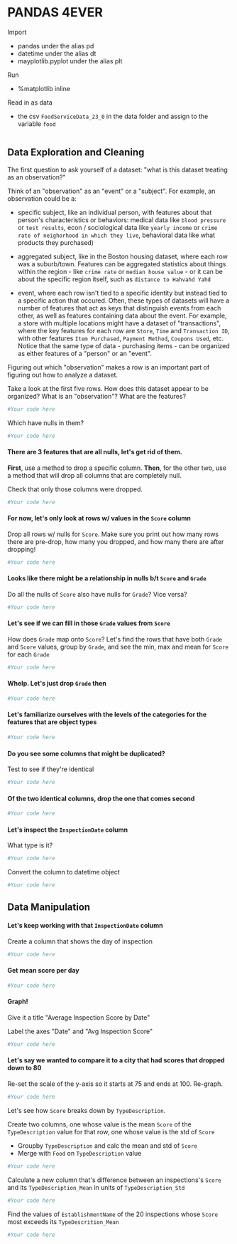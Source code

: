 # PANDAS 4EVER

Import 

- pandas under the alias pd 
- datetime under the alias dt
- mayplotlib.pyplot under the alias plt

Run 
- %matplotlib inline

Read in as data
- the csv `FoodServiceData_23_0` in the data folder and assign to the variable `food`


```python

```

## Data Exploration and Cleaning

The first question to ask yourself of a dataset: "what is this dataset treating as an observation?"

Think of an "observation" as an "event" or a "subject".  For example, an observation could be a:

- specific subject, like an individual person, with features about that person's characteristics or behaviors: medical data like `blood pressure` or `test results`, econ / sociological data like `yearly income` or `crime rate of neighorhood in which they live`, behavioral data like what products they purchased)

- aggregated subject, like in the Boston housing dataset, where each row was a suburb/town.  Features can be aggregated statistics about things within the region - like `crime rate` or `median house value` - or it can be about the specific region itself, such as `distance to Hahvahd Yahd`

- event, where each row isn't tied to a specific identity but instead tied to a specific action that occured. Often, these types of datasets will have a number of features that act as keys that distinguish events from each other, as well as features containing data about the event. For example, a store with multiple locations might have a dataset of "transactions", where the key features for each row are `Store`, `Time` and `Transaction ID`, with other features `Item Purchased`, `Payment Method`, `Coupons Used`, etc.  Notice that the same type of data - purchasing items - can be organized as either features of a "person" or an "event".

Figuring out which "observation" makes a row is an important part of figuring out how to analyze a dataset.  

Take a look at the first five rows.  How does this dataset appear to be organized?  What is an "observation"?  What are the features?


```python
#Your code here
```

Which have nulls in them?


```python
#Your code here
```

#### There are 3 features that are all nulls, let's get rid of them.

**First**, use a method to drop a specific column.  **Then**, for the other two, use a method that will drop all columns that are completely null. 

Check that only those columns were dropped.


```python
#Your code here
```

#### For now, let's only look at rows w/ values in the `Score` column

Drop all rows w/ nulls for `Score`.  Make sure you print out how many rows there are pre-drop, how many you dropped, and how many there are after dropping!


```python
#Your code here
```

#### Looks like there might be a relationship in nulls b/t `Score` and `Grade`

Do all the nulls of `Score` also have nulls for `Grade`? Vice versa?


```python
#Your code here
```

#### Let's see if we can fill in those `Grade` values from `Score`

How does `Grade` map onto `Score`?  Let's find the rows that have both `Grade` and `Score` values, group by `Grade`, and see the min, max and mean for `Score` for each `Grade`


```python
#Your code here
```

#### Whelp.  Let's just drop `Grade` then


```python
#Your code here
```

#### Let's familiarize ourselves with the levels of the categories for the features that are object types


```python
#Your code here
```

#### Do you see some columns that might be duplicated?

Test to see if they're identical


```python
#Your code here
```

#### Of the two identical columns, drop the one that comes second


```python
#Your code here
```

#### Let's inspect the `InspectionDate` column

What type is it?


```python
#Your code here
```

Convert the column to datetime object


```python
#Your code here
```

## Data Manipulation

#### Let's keep working with that `InspectionDate` column

Create a column that shows the day of inspection


```python
#Your code here
```

#### Get mean score per day


```python
#Your code here
```

#### Graph!

Give it a title "Average Inspection Score by Date"

Label the axes "Date" and "Avg Inspection Score"


```python
#Your code here
```

#### Let's say we wanted to compare it to a city that had scores that dropped down to 80

Re-set the scale of the y-axis so it starts at 75 and ends at 100.  Re-graph.


```python
#Your code here
```

Let's see how `Score` breaks down by `TypeDescription`.

Create two columns, one whose value is the mean `Score` of the `TypeDescription` value for that row, one whose value is the std of `Score`
- Groupby `TypeDescription` and calc the mean and std of `Score` 
- Merge with `Food` on `TypeDescription` value


```python
#Your code here
```

Calculate a new column that's difference between an inspections's `Score` and its `TypeDescription_Mean` in units of `TypeDescription_Std`


```python
#Your code here
```

Find the values of `EstablishmentName` of the 20 inspections whose `Score` most exceeds its `TypeDescrition_Mean`


```python
#Your code here
```


```python

```
